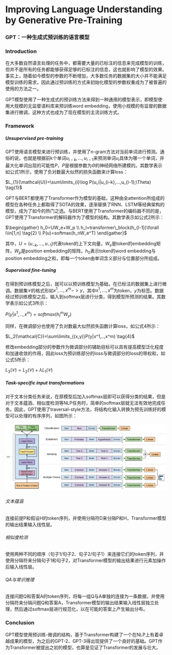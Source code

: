 # Improving Language Understanding by Generative Pre-Training

### GPT：一种生成式预训练的语言模型

### Introduction

在大多数自然语言处理的任务中，都需要大量的已标注的信息来完成模型的训练，但并不是所有的任务都能够获得足够的已标注的信息，这也就影响了模型的效果。事实上，随着如今模型的参数的不断增加，大多数任务的数据集的大小并不能满足模型训练的需求，因此通过预训练的方式来初始化模型的参数权重成为了被普遍的使用的方法之一。

GPT模型使用了一种生成式的预训练方法来得到一种通用的模型表示，即模型使用大规模的无监督语料库来预训练word embedding，使用小规模的有监督的数据集进行微调，这种方式也成为了现在模型的主流训练方式。

### Framework

##### Unsupervised pre-training

GPT使用语言模型来进行预训练，并使用了n-gram方法对当前单词进行预测。通俗的说，也就是根据前k个单词$u_{i-k},...,u_{i-1}$来预测单词$u_i$具体为哪一个单词，并最大化单词出现的可能性$P$，$P$是根据参数为$\Theta$的神经网络所建模的。其数学表示如公式1所示，使用了负对数最大似然的损失函数来计算loss：

$L_{1}(\mathcal{U})=\sum\limits_{i}\log P(u_i|u_{i-k},...,u_{i-1};\Theta) \tag{1}$

GPT与BERT都使用了Transformer作为模型的基础，这种由全attention所组成的模型在各种任务上都取得了SOTA的效果，逐渐替换了RNN、LSTM等经典架构的模型，成为了如今的热门之选。与BERT使用了Transformer的编码器不同的是，GPT使用了Transformer的解码器作为了模型的结构。其数学表示如公式2所示：

$\begin{gather} h_0=UW_e+W_p \\ h_l=transformer\_block(h_{l-1})\forall i\in[1,n] \tag{2} \\ P(u)=softmax(h_nW_e^T) \end{gather}$

其中，$U=(u_{-k},...,u_{-1})$代表token的上下文向量，$W_e$是token的embedding矩阵，$W_p$是position embedding的矩阵。$h_0$表示token的word embedding与position embedding之和，即每一个token由单词含义部分与位置部分所组成。

#####  Supervised fine-tuning

在得到预训练模型之后，就可以以预训练模型为基础，在已标注的数据集上进行微调。数据集$\mathcal{C}$的格式形如$x^1,...,x^m->y$，其中$x^1,...,x^m$为token，$y$为标签。数据经过预训练模型之后，输入到softmax层进行分类，得到模型所预测的结果。其数学表示如公式3所示：

$P(y|x^1,..,x^m)=softmax(h^m_lW_y) \tag{3}$

同样，在微调部分也使用了负对数最大似然损失函数计算loss，如公式4所示：

$L_2(\mathcal{C})=\sum\limits_{(x,y)}P(y|x^1,..,x^m) \tag{4}$

修改embedding部分的参数作为微调部分的辅助目标可以具有提高模型泛化程度和加速收敛的作用，因此loss为预训练部分的loss与微调部分的loss的带权和，如公式5所示：

$L_3(\mathcal{C})=L_2(\mathcal{C})+\lambda L_1(\mathcal{C}) \tag{5}$

##### Task-specific input transformations

对于文本分类任务来说，在原模型后加入softmax层即可以获得分类的结果，但是对于文本蕴涵、相似度检测等NLP任务时，简单的softmax层就无法有效地完成任务。因此，GPT使用了traversal-style方法，将结构化输入转换为预先训练好的模型可以处理的有序序列，如图所示：

![image-20220122222016283](https://raw.githubusercontent.com/Zjly/Image-hosting/master/202201222222341.png)

###### 文本蕴涵

连接前提P和假设H的token序列，并使用分隔符D来分隔P和H，Transformer模型的输出结果输入线性层。

###### 相似度检测

使用两种不同的顺序（句子1/句子2、句子2/句子1）来连接它们的token序列，并使用分隔符来分隔句子1和句子2，对Transformer模型的输出结果进行元素加操作后输入线性层。

###### QA与常识推理

连接问题Q和答案A的token序列，将每一组Q与A单独的连接为一条数据，并使用分隔符来分隔问题Q和答案A，Transformer模型的输出结果输入线性层独立处理，然后通过softmax层进行规范化，以在可能的答案上产生输出分布。

### Conclusion

GPT模型使用预训练-微调的结构，基于Transformer构建了一个在NLP上有着卓越成果的模型，为之后的GPT-2、GPT-3得出现提供了一个良好的基础。GPT作为Transformer被提出之初的模型，也算是见证了Transformer的发展与壮大。
